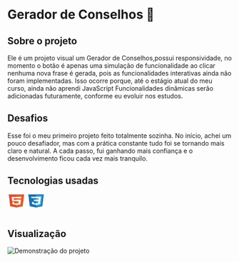 # Gerador de Conselhos 💫

## Sobre o projeto

Ele é um projeto visual um Gerador de Conselhos,possui responsividade, no momento o botão é apenas uma simulação de funcionalidade ao clicar nenhuma nova frase é gerada, pois as funcionalidades interativas ainda não foram implementadas. Isso ocorre porque, até o estágio atual do meu curso, ainda não aprendi JavaScript 
Funcionalidades dinâmicas serão adicionadas futuramente, conforme eu evoluir nos estudos.

## Desafios

Esse foi o meu primeiro projeto feito totalmente sozinha. No início, achei um pouco desafiador, mas com a prática constante tudo foi se tornando mais claro e natural. A cada passo, fui ganhando mais confiança e o desenvolvimento ficou cada vez mais tranquilo.

## Tecnologias usadas

<div style="display: inline_block">
  <img align="center" alt="HTML" height="30" width="40" src="https://raw.githubusercontent.com/devicons/devicon/master/icons/html5/html5-original.svg">
  <img align="center" alt="CSS" height="30" width="40" src="https://raw.githubusercontent.com/devicons/devicon/master/icons/css3/css3-original.svg">
</div><br>

## Visualização

![Demonstração do projeto](./src/design/visualização-projeto-tela-login.gif)

